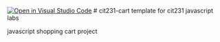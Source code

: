 [![Open in Visual Studio Code](https://classroom.github.com/assets/open-in-vscode-c66648af7eb3fe8bc4f294546bfd86ef473780cde1dea487d3c4ff354943c9ae.svg)](https://classroom.github.com/online_ide?assignment_repo_id=9363731&assignment_repo_type=AssignmentRepo)
﻿# cit231-cart
template for cit231 javascript labs

javascript shopping cart project